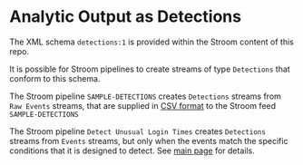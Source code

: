 # Analytic Output as Detections
The XML schema `detections:1` is provided within the Stroom content of this repo.  

It is possible for Stroom pipelines to create streams of type `Detections` that conform to this schema.

The Stroom pipeline `SAMPLE-DETECTIONS` creates `Detections` streams from `Raw Events` streams, that are supplied in [CSV format](alertFormat.md)
to the Stroom feed `SAMPLE-DETECTIONS`

The Stroom pipeline `Detect Unusual Login Times` creates `Detections` streams from `Events` streams, but only when the events
match the specific conditions that it is designed to detect.  See [main page](SingleEventSimpleAnalysisWalkthrough.md) for details.